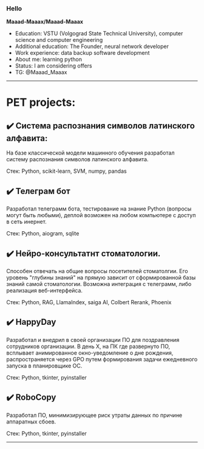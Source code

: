 ### Hello

**Maaad-Maaax/Maaad-Maaax**
- Education: VSTU (Volgograd State Technical University), computer science and computer engineering
- Additional education: The Founder, neural network developer
- Work experience: data backup software development
- About me: learning python
- Status: I am considering offers
- TG: @Maaad_Maaax


---
# PET projects:
## :heavy_check_mark: Система распознания символов латинского алфавита:
На базе классической модели машинного обучения разработал систему распознания символов латинского алфавита.

Стек: Python, scikit-learn, SVM, numpy, pandas

## :heavy_check_mark: Телеграм бот
Разработал телеграмм бота, тестирование на знание Python (вопросы могут быть любыми), деплой возможен на любом компьютере с доступ в сеть инернет.

Стек: Python, aiogram, sqlite

## :heavy_check_mark: Нейро-консультатнт стоматологии.
Способен отвечать на общие вопросы посетителей стоматолгии. Его уровень "глубины знаний" на прямую зависит от сформированной базы знаний самой стоматологии. Возможна интеграция с телеграмм, либо реализация веб-интерфейса.

Стек: Python, RAG, LlamaIndex, saiga AI, Colbert Rerank, Phoenix

## :heavy_check_mark: HappyDay
Разработал и внедрил в своей организации ПО для поздравления сотрудников организации. В день X, на ПК где развернуто ПО, всплывает анимированное окно-уведомление о дне рождения, распространяется через GPO путем формирования задачи ежедневного запуска в планировщике ОС.

Стек: Python, tkinter, pyinstaller

## :heavy_check_mark: RoboCopy
Разработал ПО, минимизирующее риск утраты данных по причине аппаратных сбоев.

Стек: Python, tkinter, pyinstaller

***
